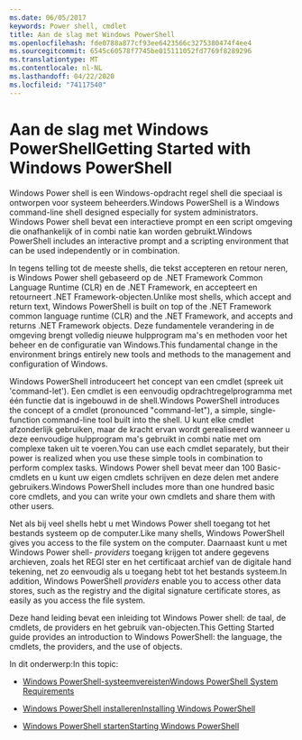 ```yaml
---
ms.date: 06/05/2017
keywords: Power shell, cmdlet
title: Aan de slag met Windows PowerShell
ms.openlocfilehash: fde0788a877cf93ee6423566c3275380474f4ee4
ms.sourcegitcommit: 6545c60578f7745be015111052fd7769f8289296
ms.translationtype: MT
ms.contentlocale: nl-NL
ms.lasthandoff: 04/22/2020
ms.locfileid: "74117540"
---
```

# <a name="getting-started-with-windows-powershell"></a><span data-ttu-id="8ec8a-103">Aan de slag met Windows PowerShell</span><span class="sxs-lookup"><span data-stu-id="8ec8a-103">Getting Started with Windows PowerShell</span></span>
<span data-ttu-id="8ec8a-104">Windows Power shell is een Windows-opdracht regel shell die speciaal is ontworpen voor systeem beheerders.</span><span class="sxs-lookup"><span data-stu-id="8ec8a-104">Windows PowerShell is a Windows command-line shell designed especially for system administrators.</span></span> <span data-ttu-id="8ec8a-105">Windows Power shell bevat een interactieve prompt en een script omgeving die onafhankelijk of in combi natie kan worden gebruikt.</span><span class="sxs-lookup"><span data-stu-id="8ec8a-105">Windows PowerShell includes an interactive prompt and a scripting environment that can be used independently or in combination.</span></span>

<span data-ttu-id="8ec8a-106">In tegens telling tot de meeste shells, die tekst accepteren en retour neren, is Windows Power shell gebaseerd op de .NET Framework Common Language Runtime (CLR) en de .NET Framework, en accepteert en retourneert .NET Framework-objecten.</span><span class="sxs-lookup"><span data-stu-id="8ec8a-106">Unlike most shells, which accept and return text, Windows PowerShell is built on top of the .NET Framework common language runtime (CLR) and the .NET Framework, and accepts and returns .NET Framework objects.</span></span> <span data-ttu-id="8ec8a-107">Deze fundamentele verandering in de omgeving brengt volledig nieuwe hulpprogram ma's en methoden voor het beheer en de configuratie van Windows.</span><span class="sxs-lookup"><span data-stu-id="8ec8a-107">This fundamental change in the environment brings entirely new tools and methods to the management and configuration of Windows.</span></span>

<span data-ttu-id="8ec8a-108">Windows PowerShell introduceert het concept van een cmdlet (spreek uit 'command-let'). Een cmdlet is een eenvoudig opdrachtregelprogramma met één functie dat is ingebouwd in de shell.</span><span class="sxs-lookup"><span data-stu-id="8ec8a-108">Windows PowerShell introduces the concept of a cmdlet (pronounced "command-let"), a simple, single-function command-line tool built into the shell.</span></span> <span data-ttu-id="8ec8a-109">U kunt elke cmdlet afzonderlijk gebruiken, maar de kracht ervan wordt gerealiseerd wanneer u deze eenvoudige hulpprogram ma's gebruikt in combi natie met om complexe taken uit te voeren.</span><span class="sxs-lookup"><span data-stu-id="8ec8a-109">You can use each cmdlet separately, but their power is realized when you use these simple tools in combination to perform complex tasks.</span></span> <span data-ttu-id="8ec8a-110">Windows Power shell bevat meer dan 100 Basic-cmdlets en u kunt uw eigen cmdlets schrijven en deze delen met andere gebruikers.</span><span class="sxs-lookup"><span data-stu-id="8ec8a-110">Windows PowerShell includes more than one hundred basic core cmdlets, and you can write your own cmdlets and share them with other users.</span></span>

<span data-ttu-id="8ec8a-111">Net als bij veel shells hebt u met Windows Power shell toegang tot het bestands systeem op de computer.</span><span class="sxs-lookup"><span data-stu-id="8ec8a-111">Like many shells, Windows PowerShell gives you access to the file system on the computer.</span></span> <span data-ttu-id="8ec8a-112">Daarnaast kunt u met Windows Power shell- *providers* toegang krijgen tot andere gegevens archieven, zoals het REGI ster en het certificaat archief van de digitale hand tekening, net zo eenvoudig als u toegang hebt tot het bestands systeem.</span><span class="sxs-lookup"><span data-stu-id="8ec8a-112">In addition, Windows PowerShell *providers* enable you to access other data stores, such as the registry and the digital signature certificate stores, as easily as you access the file system.</span></span>

<span data-ttu-id="8ec8a-113">Deze hand leiding bevat een inleiding tot Windows Power shell: de taal, de cmdlets, de providers en het gebruik van-objecten.</span><span class="sxs-lookup"><span data-stu-id="8ec8a-113">This Getting Started guide provides an introduction to Windows PowerShell: the language, the cmdlets, the providers, and the use of objects.</span></span>

<span data-ttu-id="8ec8a-114">In dit onderwerp:</span><span class="sxs-lookup"><span data-stu-id="8ec8a-114">In this topic:</span></span>

- [<span data-ttu-id="8ec8a-115">Windows PowerShell-systeemvereisten</span><span class="sxs-lookup"><span data-stu-id="8ec8a-115">Windows PowerShell System Requirements</span></span>](../install/Windows-PowerShell-System-Requirements.md)

- [<span data-ttu-id="8ec8a-116">Windows PowerShell installeren</span><span class="sxs-lookup"><span data-stu-id="8ec8a-116">Installing Windows PowerShell</span></span>](../install/Installing-Windows-PowerShell.md)

- [<span data-ttu-id="8ec8a-117">Windows PowerShell starten</span><span class="sxs-lookup"><span data-stu-id="8ec8a-117">Starting Windows PowerShell</span></span>](Starting-Windows-PowerShell.md)
